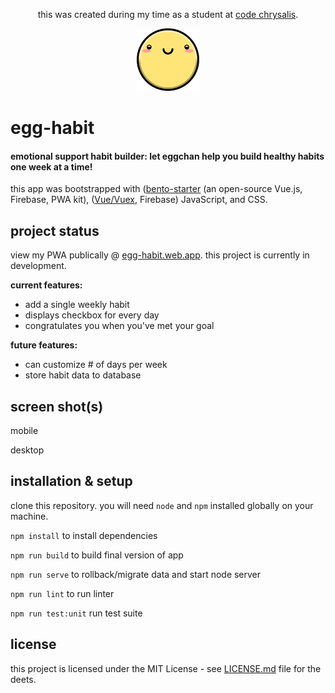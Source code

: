 <p align="center">this was created during my time as a student at <a href="https://codechrysalis.io">code chrysalis</a>.

</p>
<p align="center"><img src="./src/assets/img/happy-yolk.png" width="100px" /></p>

# egg-habit

#### emotional support habit builder: let eggchan help you build healthy habits one week at a time!

this app was bootstrapped with ([bento-starter](https://bento-starter.netlify.com/overview/) (an open-source Vue.js, Firebase, PWA kit), ([Vue/Vuex](https://vuex.vuejs.org/installation.html), Firebase) JavaScript, and CSS.

## project status

view my PWA publically @ [egg-habit.web.app](https://egg-habit.web.app/home/). this project is currently in development.

**current features:**

- add a single weekly habit
- displays checkbox for every day
- congratulates you when you've met your goal

**future features:**

- can customize # of days per week
- store habit data to database

## screen shot(s)

mobile
<img src="">

desktop
<img src="">

## installation & setup

clone this repository. you will need `node` and `npm` installed globally on your machine.

`npm install` to install dependencies

`npm run build` to build final version of app

`npm run serve` to rollback/migrate data and start node server

`npm run lint` to run linter

`npm run test:unit` run test suite

## license

this project is licensed under the MIT License - see [LICENSE.md](https://gist.github.com/PurpleBooth/LICENSE.md) file for the deets.
